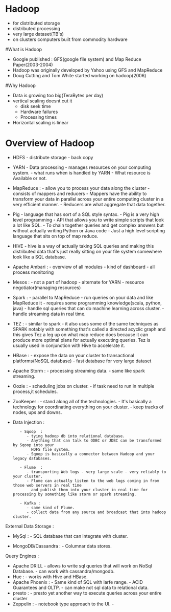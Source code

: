 # Hadoop
  - for distributed storage
  - distributed processing
  - very large dataset(TB's)
  - on clusters computers built from commodity hardware



#What is Hadoop
  - Google published : GFS(google file system) and Map Reduce Paper(2003-2004)
  - Hadoop was originally developed by Yahoo using GFS and MapReduce
  - Doug Cutting and Tom White started working on hadoop(2006)

#Why Hadoop
  - Data is growing too big(TeraBytes per day)
  - vertical scaling doesnt cut it
    - disk seek time
    - Hardware failures
    - Processing times
  - Horizontal scaling is linear

# Overview of Hadoop
  - HDFS  - distribute storage
          - back copy

  - YARN  - Data processing
          - manages resources on your computing system.
          - what runs when is handled by YARN
          - What resource is Available or not.

  - MapReduce :
          - allow you to process your data along the cluster
          - consists of mappers and reducers
          - Mappers have the ability to transform your data in parallel across your
            entire computing cluster in a very efficient manner.
          - Reducers are what aggregate that data together.
  - Pig
          - language that has sort of a SQL style syntax.
          - Pig is a very high level programming
          - API that allows you to write simple scripts that look a lot like SQL.
          - To chain together queries and get complex answers but without actually writing Python or Java code
          - Just a high level scripting language that sits on top of map reduce.

  - HIVE
          - hive is a way of actually taking SQL queries and making this distributed
            data that's just really sitting on your file system somewhere look like a SQL database.

  - Apache Ambari :
          - overview of all modules
          - kind of dashboard
          - all process monitoring

  - Mesos :
          - not a part of hadoop
          - alternate for YARN
          - resource negotiator(managing resources)

  - Spark :
          - parallel to MapReduce
          - run queries on your data and like MapReduce it
          - requires some programming knowledge(scala, python, java)
          - handle sql queries that can do machine learning across cluster.
          - handle streaming data in real time.

  - TEZ   :
          - similar to spark
          - it also uses some of the same techniques as SPARK notably with something that's called a directed acyclic graph
            and this gives Tez a leg up on what map reduce does
            because it can produce more optimal plans for actually executing queries.
            Tez is usually used in conjunction with Hive to accelerate it.

  - HBase :
           - expose the data on your cluster to transactional platforms(NoSQL database)
           - fast database for very large dataset

  - Apache Storm :
           - processing streaming data.
           - same like spark streaming.

  - Oozie :
           - scheduling jobs on cluster.
           - if task need to run in multiple process,it schedules.
  - ZooKeeper :
           - stand along all of the technologies.
           - It's basically a technology for coordinating everything on your cluster.
           - keep tracks of nodes, ups and downs.

  - Data Injection :

           - Sqoop  :
              - tying hadoop db into relational database.
              - Anything that can talk to ODBC or JDBC can be transformed by Sqoop into your
                HDFS file system.
              - Sqoop is basically a connector between Hadoop and your legacy databases.

           - Flume  :
              - transporting Web logs - very large scale - very reliably to your cluster.
              - Flume can actually listen to the web logs coming in from those web servers in real time
                and publish them into your cluster in real time for processing by something like storm or spark streaming.

           - Kafka :
              - same kind of Flume.
              - collect data from any source and broadcast that into hadoop cluster.


External  Data Storage :
   - MySql :
           - SQL database that can integrate with cluster.

   - MongoDB/Cassandra :
           - Columnar data stores.

Query Engines :
   - Apache DRILL
           - allows to write sql queries that will work on NoSql Database.
           - can work with cassandra/mongodb.
   - Hue :
           - works with Hive and HBase.
   - Apache Phoenix :
           - Same kind of SQL with larfe range.
           - ACID Guarantees and OLTP.
           - can make not sql data to relational data.
   - presto :
            - presto yet another way to execute queries across your entire cluster
   - Zeppelin :
            - notebook type approach to the UI.
            -